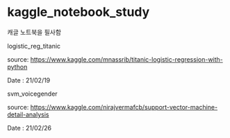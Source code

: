 # kaggle_notebook_study

캐글 노트북을 필사함

logistic_reg_titanic

source: https://www.kaggle.com/mnassrib/titanic-logistic-regression-with-python

Date : 21/02/19

svm_voicegender

source: https://www.kaggle.com/nirajvermafcb/support-vector-machine-detail-analysis

Date : 21/02/26
